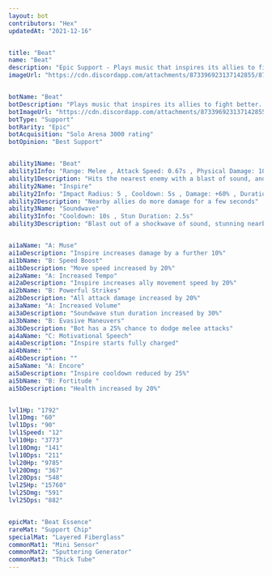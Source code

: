 ```yaml
---
layout: bot
contributors: "Hex"
updatedAt: "2021-12-16"


title: "Beat"
name: "Beat"
description: "Epic Support - Plays music that inspires its allies to fight better. Comes with a built-in karaoke mode."
imageUrl: "https://cdn.discordapp.com/attachments/873396923137142855/873397691709804574/beat.png"


botName: "Beat"
botDescription: "Plays music that inspires its allies to fight better. Comes with a built-in karaoke mode."
botImageUrl: "https://cdn.discordapp.com/attachments/873396923137142855/873397691709804574/beat.png"
botType: "Support"
botRarity: "Epic"
botAcquisition: "Solo Arena 3000 rating"
botOpinion: "Best Support"


ability1Name: "Beat"
ability1Info: "Range: Melee , Attack Speed: 0.67s , Physical Damage: 100%"
ability1Description: "Hits the nearest enemy with a blast of sound, and its fist"
ability2Name: "Inspire"
ability2Info: "Impact Radius: 5 , Cooldown: 5s , Damage: +60% , Duration: 3.5s"
ability2Description: "Nearby allies do more damage for a few seconds"
ability3Name: "Soundwave"
ability3Info: "Cooldown: 10s , Stun Duration: 2.5s"
ability3Description: "Blast out of a shockwave of sound, stunning nearby enemies"


ai1aName: "A: Muse"
ai1aDescription: "Inspire increases damage by a further 10%"
ai1bName: "B: Speed Boost"
ai1bDescription: "Move speed increased by 20%"
ai2aName: "A: Increased Tempo"
ai2aDescription: "Inspire increases ally movement speed by 20%"
ai2bName: "B: Powerful Strikes"
ai2bDescription: "All attack damage increased by 20%"
ai3aName: "A: Increased Volume"
ai3aDescription: "Soundwave stun duration increased by 30%"
ai3bName: "B: Evasive Maneuvers"
ai3bDescription: "Bot has a 25% chance to dodge melee attacks"
ai4aName: "C: Motivational Speech"
ai4aDescription: "Inspire starts fully charged"
ai4bName: ""
ai4bDescription: ""
ai5aName: "A: Encore"
ai5aDescription: "Inspire cooldown reduced by 25%"
ai5bName: "B: Fortitude "
ai5bDescription: "Health increased by 20%"


lvl1Hp: "1792"
lvl1Dmg: "60"
lvl1Dps: "90"
lvl1Speed: "12"
lvl10Hp: "3773"
lvl10Dmg: "141"
lvl10Dps: "211"
lvl20Hp: "9785"
lvl20Dmg: "367"
lvl20Dps: "548"
lvl25Hp: "15760"
lvl25Dmg: "591"
lvl25Dps: "882"


epicMat: "Beat Essence"
rareMat: "Support Chip"
specialMat: "Layered Fiberglass"
commonMat1: "Mini Sensor"
commonMat2: "Sputtering Generator"
commonMat3: "Thick Tube"
---
```

